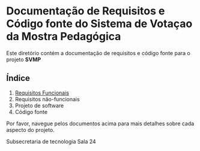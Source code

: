 # Documentação de Requisitos e Código fonte do Sistema de Votaçao da Mostra Pedagógica

Este diretório contém a documentação de requisitos e código fonte para o projeto **SVMP** 

## Índice

1. [Requisitos Funcionais](./docs/requisitos/requisitos-funcionais.md)
2. Requisitos não-funcionais
3. Projeto de software
4. Código fonte

Por favor, navegue pelos documentos acima para mais detalhes sobre cada aspecto do projeto.

Subsecretaria de tecnologia
Sala 24
